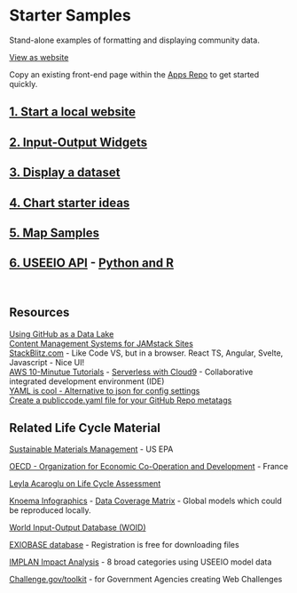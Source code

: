 # Starter Samples

Stand-alone examples of formatting and displaying community data.  
<div class="showGit">
<a href="https://model.earth/community/start/">View as website</a>
</div>

Copy an existing front-end page within the [Apps Repo](../../apps/) to get started quickly.  

## [1. Start a local website](../../localsite/start)  
## [2. Input-Output Widgets](../../io/charts)  
## [3. Display a dataset](dataset)
## [4. Chart starter ideas](charts)  
## [5. Map Samples](maps)  
## [6. USEEIO API](https://github.com/usepa/useeio_api/) - [Python and R](../resources/useeio) 

<br>

## Resources

[Using GitHub as a Data Lake](https://dzone.com/articles/using-github-as-a-data-lake)  
[Content Management Systems for JAMstack Sites](https://headlesscms.org/)  
[StackBlitz.com](https://stackblitz.com/) - Like Code VS, but in a browser. React TS, Angular, Svelte, Javascript - Nice UI!  
[AWS 10-Minutue Tutorials](https://aws.amazon.com/getting-started/tutorials/?awsf.getting-started-content=use-case-tmt%23websites-apps) - [Serverless with Cloud9](https://aws.amazon.com/getting-started/tutorials/build-serverless-app-codestar-cloud9/?trk=gs_card) - Collaborative integrated development environment (IDE)  
[YAML is cool - Alternative to json for config settings](https://www.educative.io/blog/yaml-tutorial)  
[Create a publiccode.yaml file for your GitHub Repo metatags](https://github.com/publiccodeyml/publiccode.yml)  

<!--
[Netlify Gatsby Starter](https://github.com/netlify-templates/gatsby-starter-netlify-cms) - [Gatsby](https://www.gatsbyjs.org/)    

**VueJS**  
[Element Table](https://element.bootstrap-table.com/examples/)  
[Build a Vue App with Google Firebase Authentication and Firestore Database](https://blog.bitsrc.io/build-a-vue-app-with-firebase-authentication-and-database-e7d6816f79af)  
[Frappe/ERPNext](https://frappe.io/frappejs/docs/client/index.md), 
[VuePress](https://vuepress.vuejs.org/), 
[Gridsome](https://gridsome.org/), 
[Nuxt](https://nuxtjs.org/).&nbsp;  

**Google Flutter**  
[Flutter - apps for mobile, web and desktop](https://flutter.dev/)  
[Flutter/Dart samples in HTML](https://gallery.flutter.dev/)
-->



## Related Life Cycle Material

<!--
There is growing trend across industry to trace the entire supply chain. 
Responsible sourcing allows manufacturers to...
-->

[Sustainable Materials Management](https://www.epa.gov/smm) - US EPA  
<!--
[Recycling and Resource Recovery as a Tool for Regional Economic Development](https://www.epa.gov/smm/sustainable-materials-management-smm-web-academy-webinar-recycling-and-resource-recovery-tool) - Webinar: Nov 20, 2019, 1PM  
-->
[OECD - Organization for Economic
Co-Operation and Development](https://www.oecd.org/sti/ind/measuring-trade-in-value-added.htm) - France  

<!-- GEOD - Global Economic Open Database  -->

[Leyla Acaroglu on Life Cycle Assessment](https://medium.com/disruptive-design/a-guide-to-life-cycle-thinking-b762ab49bce3)   

[Knoema Infographics](https://knoema.com/infographics) - [Data Coverage Matrix](https://knoema.com/atlas/matrix) - Global models which could be reproduced locally.  

[World Input-Output Database (WOID)](http://www.wiod.org/otherdb)  

<!-- https://simapro.com/products/exiobase-database/-->
[EXIOBASE database](https://www.exiobase.eu/) - Registration is free for downloading files  

[IMPLAN Impact Analysis](https://implanhelp.zendesk.com/hc/en-us/articles/360039284273-Environmental-Data) - 8 broad categories using USEEIO model data  


[Challenge.gov/toolkit](https://www.challenge.gov/toolkit/) - for Government Agencies creating Web Challenges  

<!--
USCSD Materials Marketplace - Seems to be members only. Wes has a contact that worked on it.
https://usbcsd.org/materials

Southern Regional Science Association
http://www.srsa.org/


https://joulebug.com/
-->


<!-- 

Create a Sankey chart with a return flow:
https://www.sciencedirect.com/science/article/pii/S0921344917301167
-->

